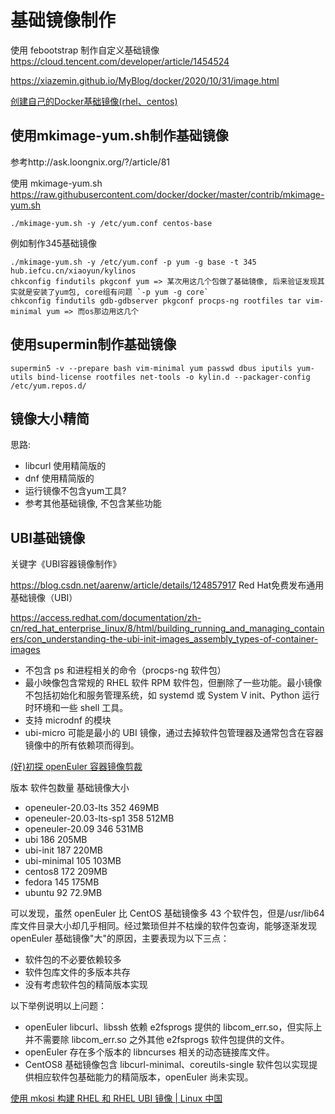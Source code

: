 # 基础镜像制作

使用 febootstrap 制作自定义基础镜像
https://cloud.tencent.com/developer/article/1454524

https://xiazemin.github.io/MyBlog/docker/2020/10/31/image.html

[创建自己的Docker基础镜像(rhel、centos)](https://blog.csdn.net/bjywxc/article/details/103976310)

## 使用mkimage-yum.sh制作基础镜像

参考http://ask.loongnix.org/?/article/81

使用 mkimage-yum.sh
https://raw.githubusercontent.com/docker/docker/master/contrib/mkimage-yum.sh

```
./mkimage-yum.sh -y /etc/yum.conf centos-base
```

例如制作345基础镜像
```
./mkimage-yum.sh -y /etc/yum.conf -p yum -g base -t 345 hub.iefcu.cn/xiaoyun/kylinos
chkconfig findutils pkgconf yum => 某次用这几个包做了基础镜像, 后来验证发现其实就是安装了yum包, core组有问题 `-p yum -g core`
chkconfig findutils gdb-gdbserver pkgconf procps-ng rootfiles tar vim-minimal yum => 而os那边用这几个
```

## 使用supermin制作基础镜像

```
supermin5 -v --prepare bash vim-minimal yum passwd dbus iputils yum-utils bind-license rootfiles net-tools -o kylin.d --packager-config /etc/yum.repos.d/
```

## 镜像大小精简

思路:
- libcurl 使用精简版的
- dnf 使用精简版的
- 运行镜像不包含yum工具? 
- 参考其他基础镜像, 不包含某些功能

## UBI基础镜像

关键字《UBI容器镜像制作》

https://blog.csdn.net/aarenw/article/details/124857917
Red Hat免费发布通用基础镜像（UBI）

https://access.redhat.com/documentation/zh-cn/red_hat_enterprise_linux/8/html/building_running_and_managing_containers/con_understanding-the-ubi-init-images_assembly_types-of-container-images

- 不包含 ps 和进程相关的命令（procps-ng 软件包）
- 最小映像包含常规的 RHEL 软件 RPM 软件包，但删除了一些功能。最小镜像不包括初始化和服务管理系统，如 systemd 或 System V init、Python 运行时环境和一些 shell 工具。
- 支持 microdnf 的模块
- ubi-micro 可能是最小的 UBI 镜像，通过去掉软件包管理器及通常包含在容器镜像中的所有依赖项而得到。

[(好)初探 openEuler 容器镜像剪裁](https://ost.51cto.com/posts/15309)

版本                     软件包数量  基础镜像大小
- openeuler-20.03-lts      352         469MB
- openeuler-20.03-lts-sp1  358         512MB
- openeuler-20.09          346         531MB
- ubi                      186         205MB
- ubi-init                 187         220MB
- ubi-minimal              105         103MB
- centos8                  172         209MB
- fedora                   145         175MB
- ubuntu                   92          72.9MB

可以发现，虽然 openEuler 比 CentOS 基础镜像多 43 个软件包，但是/usr/lib64 库文件目录大小却几乎相同。经过繁琐但并不枯燥的软件包查询，能够逐渐发现 openEuler 基础镜像"大"的原因，主要表现为以下三点：
- 软件包的不必要依赖较多
- 软件包库文件的多版本共存
- 没有考虑软件包的精简版本实现

以下举例说明以上问题：
- openEuler libcurl、libssh 依赖 e2fsprogs 提供的 libcom_err.so，但实际上并不需要除 libcom_err.so 之外其他 e2fsprogs 软件包提供的文件。
- openEuler 存在多个版本的 libncurses 相关的动态链接库文件。
- CentOS8 基础镜像包含 libcurl-minimal、coreutils-single 软件包以实现提供相应软件包基础能力的精简版本，openEuler 尚未实现。

[使用 mkosi 构建 RHEL 和 RHEL UBI 镜像 | Linux 中国](https://redian.news/wxnews/689449)

